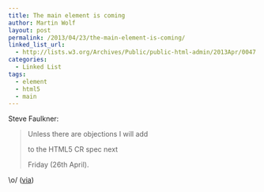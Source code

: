 ```yaml
---
title: The main element is coming
author: Martin Wolf
layout: post
permalink: /2013/04/23/the-main-element-is-coming/
linked_list_url:
  - http://lists.w3.org/Archives/Public/public-html-admin/2013Apr/0047.html
categories:
  - Linked List
tags:
  - element
  - html5
  - main
---
```

<p class="linked-list-quote-author">
  Steve Faulkner:
</p>

> Unless there are objections I will add <main> to the HTML5 CR spec next
> 
> Friday (26th April).

\o/ ([via][1])

 [1]: https://twitter.com/wpSEO/status/326709289114816513